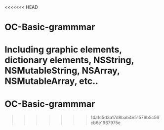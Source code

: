 <<<<<<< HEAD
# OC-Basic-grammmar
Including graphic elements, dictionary elements, NSString, NSMutableString, NSArray, NSMutableArray, etc..
=======
# OC-Basic-grammmar
>>>>>>> 14a1c5d3a17d8bab4e51576b5c56cb6e1967975e
